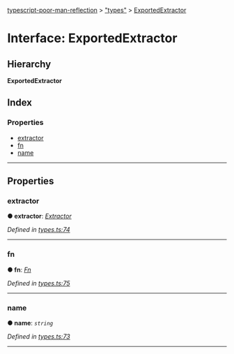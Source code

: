 [typescript-poor-man-reflection](../README.md) > ["types"](../modules/_types_.md) > [ExportedExtractor](../interfaces/_types_.exportedextractor.md)

# Interface: ExportedExtractor

## Hierarchy

**ExportedExtractor**

## Index

### Properties

* [extractor](_types_.exportedextractor.md#extractor)
* [fn](_types_.exportedextractor.md#fn)
* [name](_types_.exportedextractor.md#name)

---

## Properties

<a id="extractor"></a>

###  extractor

**● extractor**: *[Extractor](../modules/_types_.md#extractor)*

*Defined in [types.ts:74](https://github.com/cancerberoSgx/typescript-poor-man-reflection/blob/ddc8b16/src/types.ts#L74)*

___
<a id="fn"></a>

###  fn

**● fn**: *[Fn](../modules/_util_.md#fn)*

*Defined in [types.ts:75](https://github.com/cancerberoSgx/typescript-poor-man-reflection/blob/ddc8b16/src/types.ts#L75)*

___
<a id="name"></a>

###  name

**● name**: *`string`*

*Defined in [types.ts:73](https://github.com/cancerberoSgx/typescript-poor-man-reflection/blob/ddc8b16/src/types.ts#L73)*

___

